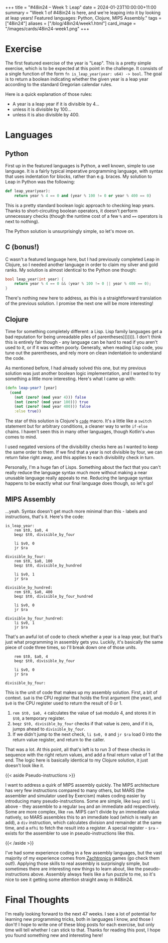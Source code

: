 +++
title = "#48in24 – Week 1: Leap"
date = 2024-01-23T10:00:00+11:00
summary = "Week 1 of #48in24 is here, and we're leaping into it by looking at leap years! Featured languages: Python, Clojure, MIPS Assembly."
tags = ["48in24"]
aliases = ["/blog/48in24/week1.html"]
card_image = "/images/cards/48in24-week1.png"
+++

<h1>Exercise</h1>

The first featured exercise of the year is "Leap". This is a pretty simple exercise, which is to be expected at this point in the challenge. It consists of a single function of the form `fn is_leap_year(year: u64) -> bool`. The goal is to return a boolean indicating whether the given year is a leap year according to the standard Gregorian calendar rules.

Here is a quick explanation of those rules:
- A year is a leap year if it is divisible by 4...
- unless it is divisible by 100...
- unless it is also divisible by 400.

# Languages

## Python

First up in the featured languages is Python, a well known, simple to use language. It is a fairly typical imperative programming language, with syntax that uses indentation for blocks, rather than e.g. braces. My solution to Leap in Python was the following:

```python
def leap_year(year):
    return year % 4 == 0 and (year % 100 != 0 or year % 400 == 0)
```

This is a pretty standard boolean logic approach to checking leap years. Thanks to short-circuiting boolean operators, it doesn't perform unnecessary checks (though the runtime cost of a few `%` and `==` operators is next to nothing).

The Python solution is unsurprisingly simple, so let's move on.

## C (bonus!)

C wasn't a featured language here, but I had previously completed Leap in Clojure, so I needed another language in order to claim my silver and gold ranks. My solution is almost identical to the Python one though:

```c
bool leap_year(int year) {
    return year % 4 == 0 && (year % 100 != 0 || year % 400 == 0);
}
```

There's nothing new here to address, as this is a straightforward translation of the previous solution. I promise the next one will be more interesting!

## Clojure

Time for something completely different: a Lisp. Lisp family languages get a bad reputation for being unreadable piles of parentheses))))))). I don't think this is entirely fair though - any language can be hard to read if you aren't used to it, or if it was written poorly. Generally, when reading Lisp code, you tune out the parentheses, and rely more on clean indentation to understand the code.

As mentioned before, I had already solved this one, but my previous solution was just another boolean logic implementation, and I wanted to try something a little more interesting. Here's what I came up with:

```clojure
(defn leap-year? [year]
  (cond
    (not (zero? (mod year 4))) false
    (not (zero? (mod year 100))) true
    (not (zero? (mod year 400))) false
    :else true))
```

The star of this solution is Clojure's [`code`](https://clojuredocs.org/clojure.core/cond) macro. It's a little like a `switch` statement but for arbitrary conditions, a cleaner way to write `if-else` chains. I haven't seen this in many other languages, though Kotlin's `when` comes to mind.

I used negated versions of the divisibility checks here as I wanted to keep the same order to them. If we find that a year is not divisible by four, we can return false right away, and this applies to each divisibility check in turn.

Personally, I'm a huge fan of Lisps. Something about the fact that you can't really reduce the language syntax much more without making a near unusable language really appeals to me. Reducing the language syntax happens to be exactly what our final language does though, so let's go!

## MIPS Assembly

...yeah. Syntax doesn't get much more minimal than this - labels and instructions, that's it. Here's the code:

```gas
is_leap_year:
    rem $t0, $a0, 4
    beqz $t0, divisible_by_four

    li $v0, 0
    jr $ra

divisible_by_four:
    rem $t0, $a0, 100
    beqz $t0, divisible_by_hundred

    li $v0, 1
    jr $ra

divisible_by_hundred:
    rem $t0, $a0, 400
    beqz $t0, divisible_by_four_hundred

    li $v0, 0
    jr $ra

divisible_by_four_hundred:
    li $v0, 1
    jr $ra
```

That's an awful lot of code to check whether a year is a leap year, but that's just what programming in assembly gets you. Luckily, it's basically the same piece of code three times, so I'll break down one of those units.

```gas
    rem $t0, $a0, 4
    beqz $t0, divisible_by_four

    li $v0, 0
    jr $ra

divisible_by_four:
```

This is the unit of code that makes up my assembly solution. First, a bit of context. `$a0` is the CPU register that holds the first argument (the year), and `$v0` is the CPU register used to return the result of 0 or 1.

1. `rem $t0, $a0, 4` calculates the value of `$a0` modulo 4, and stores it in `$t0`, a temporary register.
2. `beqz $t0, divisible_by_four` checks if that value is zero, and if it is, jumps ahead to `divisible_by_four`.
3. If we didn't jump to the next check, `li $v0, 0` and `jr $ra` load 0 into the return value register, and return to the caller.

That was a lot. At this point, all that's left is to run 3 of these checks in sequence with the right return values, and add a final return value of 1 at the end. The logic here is basically identical to my Clojure solution, it just doesn't look like it.

{{< aside Pseudo-instructions >}}

I want to address a quirk of MIPS assembly quickly. The MIPS architecture has very few instructions compared to many others, but MARS (the assembler and simulator used by Exercism) makes coding easier by introducing many pseudo-instructions. Some are simple, like `beqz` and `li` above - they assemble to a regular `beq` and an immediate add respectively. Some are more complex, like `rem`. MIPS can't divide by an immediate value natively, so MARS assembles this to an immediate load (which is really an add), a `div` instruction, which calculates division and remainder at the same time, and a `mfhi` to fetch the result into a register. A special register - `$ra` - exists for the assembler to use in pseudo-instructions like this.

{{< /aside >}}

I've had some experience coding in a few assembly languages, but the vast majority of my experience comes from [Zachtronics](https://www.zachtronics.com/) games (go check them out!). Applying those skills to real assembly is surprisingly simple, but sometimes there are interesting new things to learn about, like the pseudo-instructions above. Assembly always feels like a fun puzzle to me, so it's nice to see it getting some attention straight away in #48in24.

# Final Thoughts

I'm really looking forward to the next 47 weeks. I see a lot of potential for learning new programming tricks, both in languages I know, and those I don't! I hope to write one of these blog posts for each exercise, but only time will tell whether I can stick to that. Thanks for reading this post, I hope you found something new and interesting here!
